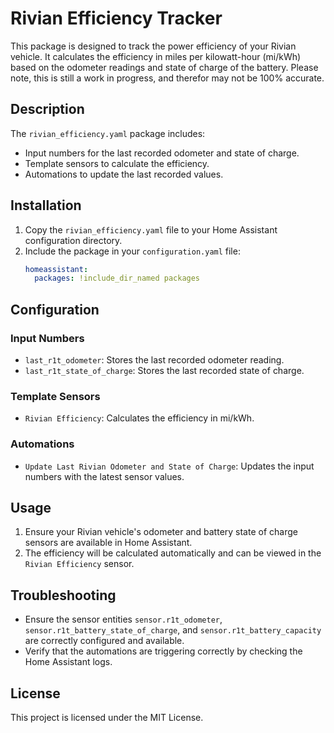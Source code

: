 # Rivian Efficiency Tracker

This package is designed to track the power efficiency of your Rivian vehicle. It calculates the efficiency in miles per kilowatt-hour (mi/kWh) based on the odometer readings and state of charge of the battery. Please note, this is still a work in progress, and therefor may not be 100% accurate.

## Description

The `rivian_efficiency.yaml` package includes:
- Input numbers for the last recorded odometer and state of charge.
- Template sensors to calculate the efficiency.
- Automations to update the last recorded values.

## Installation

1. Copy the `rivian_efficiency.yaml` file to your Home Assistant configuration directory.
2. Include the package in your `configuration.yaml` file:
    ```yaml
    homeassistant:
      packages: !include_dir_named packages
    ```

## Configuration

### Input Numbers

- `last_r1t_odometer`: Stores the last recorded odometer reading.
- `last_r1t_state_of_charge`: Stores the last recorded state of charge.

### Template Sensors

- `Rivian Efficiency`: Calculates the efficiency in mi/kWh.

### Automations

- `Update Last Rivian Odometer and State of Charge`: Updates the input numbers with the latest sensor values.

## Usage

1. Ensure your Rivian vehicle's odometer and battery state of charge sensors are available in Home Assistant.
2. The efficiency will be calculated automatically and can be viewed in the `Rivian Efficiency` sensor.

## Troubleshooting

- Ensure the sensor entities `sensor.r1t_odometer`, `sensor.r1t_battery_state_of_charge`, and `sensor.r1t_battery_capacity` are correctly configured and available.
- Verify that the automations are triggering correctly by checking the Home Assistant logs.

## License

This project is licensed under the MIT License.